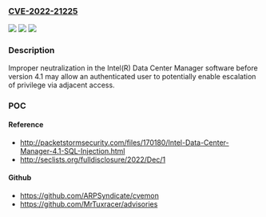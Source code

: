 ### [CVE-2022-21225](https://cve.mitre.org/cgi-bin/cvename.cgi?name=CVE-2022-21225)
![](https://img.shields.io/static/v1?label=Product&message=Intel(R)%20Data%20Center%20Manager%20software&color=blue)
![](https://img.shields.io/static/v1?label=Version&message=n%2Fa&color=blue)
![](https://img.shields.io/static/v1?label=Vulnerability&message=escalation%20of%20privilege&color=brighgreen)

### Description

Improper neutralization in the Intel(R) Data Center Manager software before version 4.1 may allow an authenticated user to potentially enable escalation of privilege via adjacent access.

### POC

#### Reference
- http://packetstormsecurity.com/files/170180/Intel-Data-Center-Manager-4.1-SQL-Injection.html
- http://seclists.org/fulldisclosure/2022/Dec/1

#### Github
- https://github.com/ARPSyndicate/cvemon
- https://github.com/MrTuxracer/advisories


